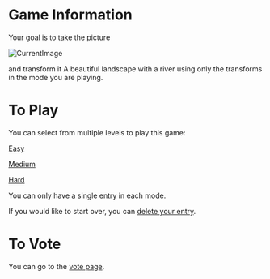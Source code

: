 
# Game Information

Your goal is to take the picture

![CurrentImage]( https://fileserver.matissetec.dev/output/similarImages/630649313860780043/7196198107/7196198107/png )

and transform it A beautiful landscape with a river using only the transforms in the mode you are playing.

# To Play

You can select from multiple levels to play this game:

[Easy](https://github.com/MatissesProjects/GenerateImage/issues/new?title=Game%20easy%20Dont%20modify%20the%20title%20just%20use%20the%20form&template=easy.yml)

[Medium](https://github.com/MatissesProjects/GenerateImage/issues/new?title=Game%20medium%20Dont%20modify%20the%20title%20just%20use%20the%20form&template=medium.yml)

[Hard](https://github.com/MatissesProjects/GenerateImage/issues/new?title=Game%20hard%20Dont%20modify%20the%20title%20just%20use%20the%20form&template=hard.yml)

You can only have a single entry in each mode.

If you would like to start over, you can [delete your entry](https://github.com/MatissesProjects/GenerateImage/issues/new?title=DeleteEntry%20Dont%20modify%20the%20title%20just%20use%20the%20form&template=deleteEntry.yml).

# To Vote

You can go to the [vote page](https://github.com/MatissesProjects/GenerateImage/tree/main/PlayGame/VotePage).

